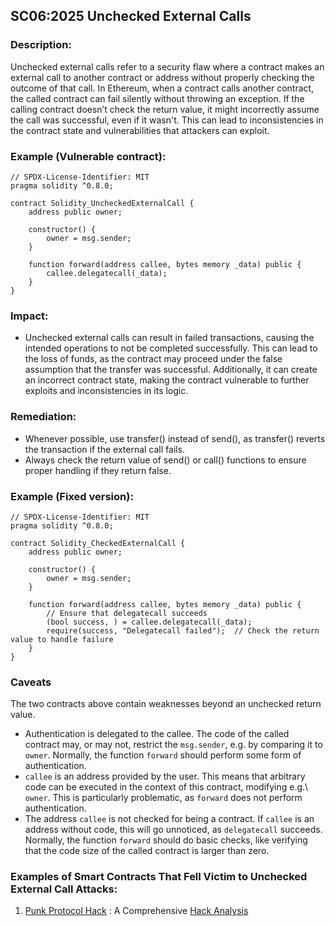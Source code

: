 ## SC06:2025  Unchecked External Calls

### Description:
Unchecked external calls refer to a security flaw where a contract makes an external call to another contract or address without properly checking the outcome of that call. In Ethereum, when a contract calls another contract, the called contract can fail silently without throwing an exception. If the calling contract doesn’t check the return value, it might incorrectly assume the call was successful, even if it wasn't. This can lead to inconsistencies in the contract state and vulnerabilities that attackers can exploit.

### Example (Vulnerable contract):
```solidity
// SPDX-License-Identifier: MIT
pragma solidity ^0.8.0;

contract Solidity_UncheckedExternalCall {
    address public owner;

    constructor() {
        owner = msg.sender;
    }

    function forward(address callee, bytes memory _data) public {
        callee.delegatecall(_data);
    }
}
```
### Impact:
- Unchecked external calls can result in failed transactions, causing the intended operations to not be completed successfully. This can lead to the loss of funds, as the contract may proceed under the false assumption that the transfer was successful. Additionally, it can create an incorrect contract state, making the contract vulnerable to further exploits and inconsistencies in its logic.

### Remediation:
- Whenever possible, use transfer() instead of send(), as transfer() reverts the transaction if the external call fails.
- Always check the return value of send() or call() functions to ensure proper handling if they return false.

### Example (Fixed version):
```solidity
// SPDX-License-Identifier: MIT
pragma solidity ^0.8.0; 

contract Solidity_CheckedExternalCall {
    address public owner;

    constructor() {
        owner = msg.sender;
    }

    function forward(address callee, bytes memory _data) public {
        // Ensure that delegatecall succeeds
        (bool success, ) = callee.delegatecall(_data);
        require(success, "Delegatecall failed");  // Check the return value to handle failure
    }
}
```

### Caveats

The two contracts above contain weaknesses beyond an unchecked return value.

- Authentication is delegated to the callee. The code of the called contract may, or may not, restrict the `msg.sender`, e.g. by comparing it to `owner`. Normally, the function `forward` should perform some form of authentication.
- `callee` is an address provided by the user. This means that arbitrary code can be executed in the context of this contract, modifying e.g.\ `owner`. This is particularly problematic, as `forward` does not perform authentication.
- The address `callee` is not checked for being a contract. If `callee` is an address without code, this will go unnoticed, as `delegatecall` succeeds. Normally, the function `forward` should do basic checks, like verifying that the code size of the called contract is larger than zero.

### Examples of Smart Contracts That Fell Victim to Unchecked External Call Attacks:
1. [Punk Protocol Hack](https://github.com/PunkFinance/punk.protocol/blob/master/contracts/models/CompoundModel.sol) : A Comprehensive [Hack Analysis](https://blog.solidityscan.com/security-issues-with-delegate-calls-4ae64d775b76)